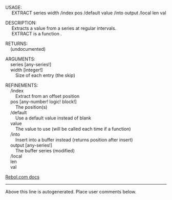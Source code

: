 USAGE:  
&nbsp;&nbsp;&nbsp;&nbsp;&nbsp;EXTRACT&nbsp;series&nbsp;width&nbsp;/index&nbsp;pos&nbsp;/default&nbsp;value&nbsp;/into&nbsp;output&nbsp;/local&nbsp;len&nbsp;val  
  
DESCRIPTION:  
&nbsp;&nbsp;&nbsp;&nbsp;&nbsp;Extracts&nbsp;a&nbsp;value&nbsp;from&nbsp;a&nbsp;series&nbsp;at&nbsp;regular&nbsp;intervals.  
&nbsp;&nbsp;&nbsp;&nbsp;&nbsp;EXTRACT&nbsp;is&nbsp;a&nbsp;function&nbsp;.  
  
RETURNS:  
&nbsp;&nbsp;&nbsp;&nbsp;(undocumented)  
  
ARGUMENTS:  
&nbsp;&nbsp;&nbsp;&nbsp;series&nbsp;[any-series!]  
&nbsp;&nbsp;&nbsp;&nbsp;width&nbsp;[integer!]  
&nbsp;&nbsp;&nbsp;&nbsp;&nbsp;&nbsp;&nbsp;&nbsp;Size&nbsp;of&nbsp;each&nbsp;entry&nbsp;(the&nbsp;skip)  
  
REFINEMENTS:  
&nbsp;&nbsp;&nbsp;&nbsp;/index  
&nbsp;&nbsp;&nbsp;&nbsp;&nbsp;&nbsp;&nbsp;&nbsp;Extract&nbsp;from&nbsp;an&nbsp;offset&nbsp;position  
&nbsp;&nbsp;&nbsp;&nbsp;pos&nbsp;[any-number!&nbsp;logic!&nbsp;block!]  
&nbsp;&nbsp;&nbsp;&nbsp;&nbsp;&nbsp;&nbsp;&nbsp;The&nbsp;position(s)  
&nbsp;&nbsp;&nbsp;&nbsp;/default  
&nbsp;&nbsp;&nbsp;&nbsp;&nbsp;&nbsp;&nbsp;&nbsp;Use&nbsp;a&nbsp;default&nbsp;value&nbsp;instead&nbsp;of&nbsp;blank  
&nbsp;&nbsp;&nbsp;&nbsp;value  
&nbsp;&nbsp;&nbsp;&nbsp;&nbsp;&nbsp;&nbsp;&nbsp;The&nbsp;value&nbsp;to&nbsp;use&nbsp;(will&nbsp;be&nbsp;called&nbsp;each&nbsp;time&nbsp;if&nbsp;a&nbsp;function)  
&nbsp;&nbsp;&nbsp;&nbsp;/into  
&nbsp;&nbsp;&nbsp;&nbsp;&nbsp;&nbsp;&nbsp;&nbsp;Insert&nbsp;into&nbsp;a&nbsp;buffer&nbsp;instead&nbsp;(returns&nbsp;position&nbsp;after&nbsp;insert)  
&nbsp;&nbsp;&nbsp;&nbsp;output&nbsp;[any-series!]  
&nbsp;&nbsp;&nbsp;&nbsp;&nbsp;&nbsp;&nbsp;&nbsp;The&nbsp;buffer&nbsp;series&nbsp;(modified)  
&nbsp;&nbsp;&nbsp;&nbsp;/local  
&nbsp;&nbsp;&nbsp;&nbsp;len  
&nbsp;&nbsp;&nbsp;&nbsp;val  

[Rebol.com docs](http://www.rebol.com/r3/docs/functions/extract.html)
___
Above this line is autogenerated. Place user comments below.